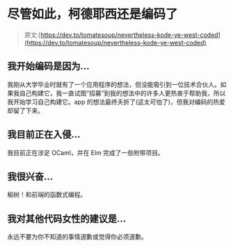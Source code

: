 # 尽管如此，柯德耶西还是编码了

> 原文:[https://dev.to/tomatesoup/nevertheless-kode-ye-west-coded](https://dev.to/tomatesoup/nevertheless-kode-ye-west-coded)

## [](#i-began-coding-because)我开始编码是因为...

我刚从大学毕业时就有了一个应用程序的想法，但没能吸引到一位技术合伙人。如果我自己构建它，我一直试图“招募”到我的想法中的许多人更热衷于帮助我，所以我开始学习自己构建它。app 的想法最终夭折了(这太可怕了)，但我对编码的热爱却留了下来。

## [](#im-currently-hacking-on)我目前正在入侵...

我目前正在涉足 OCaml，并在 Elm 完成了一些附带项目。

## [](#im-excited-about)我很兴奋...

榆树！和前端的函数式编程。

## [](#my-advice-for-other-women-who-code-is)我对其他代码女性的建议是...

永远不要为你不知道的事情道歉或觉得你必须道歉。